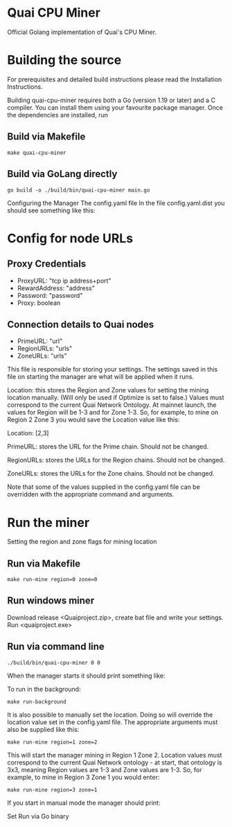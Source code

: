 # Quai CPU Miner
Official Golang implementation of Quai's CPU Miner.

# Building the source
For prerequisites and detailed build instructions please read the Installation Instructions.

Building quai-cpu-miner requires both a Go (version 1.19 or later) and a C compiler. You can install them using your favourite package manager. Once the dependencies are installed, run

## Build via Makefile
```shell
make quai-cpu-miner
```

## Build via GoLang directly

```shell
go build -o ./build/bin/quai-cpu-miner main.go
```

Configuring the Manager
The config.yaml file
In the file config.yaml.dist you should see something like this:

# Config for node URLs
## Proxy Credentials
- ProxyURL: "tcp ip address+port"
- RewardAddress: "address"
- Password: "password"
- Proxy: boolean

## Connection details to Quai nodes
- PrimeURL: "url"
- RegionURLs: "urls"
- ZoneURLs: "urls"

This file is responsible for storing your settings. The settings saved in this file on starting the manager are what will be applied when it runs.

Location: this stores the Region and Zone values for setting the mining location manually. (Will only be used if Optimize is set to false.) Values must correspond to the current Quai Network Ontology. At mainnet launch, the values for Region will be 1-3 and for Zone 1-3. So, for example, to mine on Region 2 Zone 3 you would save the Location value like this:

Location: [2,3]

PrimeURL: stores the URL for the Prime chain. Should not be changed.

RegionURLs: stores the URLs for the Region chains. Should not be changed.

ZoneURLs: stores the URLs for the Zone chains. Should not be changed.

Note that some of the values supplied in the config.yaml file can be overridden with the appropriate command and arguments.

# Run the miner
Setting the region and zone flags for mining location

## Run via Makefile
```shell
make run-mine region=0 zone=0
```
## Run windows miner
Download release <Quaiproject.zip>, create bat file and write your settings.
Run <quaiproject.exe>

## Run via command line
```shell
./build/bin/quai-cpu-miner 0 0
```

When the manager starts it should print something like:

To run in the background:

```shell
make run-background
```
It is also possible to manually set the location. Doing so will override the location value set in the config.yaml file. The appropriate arguments must also be supplied like this:

```shell
make run-mine region=1 zone=2
````
This will start the manager mining in Region 1 Zone 2. Location values must correspond to the current Quai Network ontology - at start, that ontology is 3x3, meaning Region values are 1-3 and Zone values are 1-3. So, for example, to mine in Region 3 Zone 1 you would enter:

```shell
make run-mine region=3 zone=1
```
If you start in manual mode the manager should print:

Set
Run via Go binary
